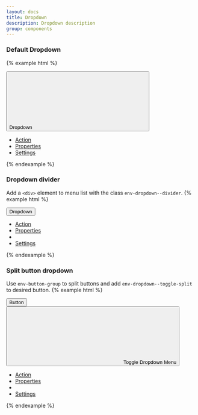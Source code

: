 ```yaml
---
layout: docs
title: Dropdown
description: Dropdown description
group: components
---
```


### Default Dropdown ###

{% example html %}

<div id="example0" class="env-dropdown">
   <button class="env-button env-button--primary env-button--large env-dropdown--toggle" aria-haspopup="true" aria-expanded="false" data-dropdown type="button" data-target="#example0">Dropdown
      <svg class="env-icon env-icon--small env-dropdown-icon">
         <use xlink:href="{{ site.baseurl }}/assets/envision/envision-icons.svg#icon-arrow-down"></use>
      </svg>
   </button>
   <ul class="env-dropdown__menu env-dropdown__menu--large">
      <li role="presentation">
         <a href="#" role="menuitem" class="env-dropdown__item">Action</a>
      </li>
      <li role="presentation">
         <a href="#" role="menuitem" class="env-dropdown__item">Properties</a>
      </li>
      <li role="presentation">
         <a href="#" role="menuitem" class="env-dropdown__item">Settings</a>
      </li>
   </ul>
</div>

{% endexample %}

### Dropdown divider ###
Add a `<div>` element to menu list with the class `env-dropdown--divider`.
{% example html %}

<div id="example1" class="env-dropdown">
   <button class="env-button env-button--large env-dropdown--toggle" aria-haspopup="true" aria-expanded="false" data-dropdown type="button" data-target="#example1">Dropdown</button>
   <ul class="env-dropdown__menu env-dropdown__menu--large">
      <li role="presentation">
         <a href="#" role="menuitem" class="env-dropdown__item">Action</a>
      </li>
      <li role="presentation">
         <a href="#" role="menuitem" class="env-dropdown__item">Properties</a>
      </li>
      <li class="env-dropdown--divider" role="separator"></li>
      <li role="presentation">
         <a href="#" role="menuitem" class="env-dropdown__item">Settings</a>
      </li>
   </ul>
</div>

{% endexample %}

### Split button dropdown ###
Use `env-button-group` to split buttons and add `env-dropdown--toggle-split` to desired button.
{% example html %}
<div id="example2" class="env-dropdown env-button-group env_list__item" role="group">
   <button class="env-button env-button--primary" type="button">Button</button>
   <button class="env-button env-button--primary env-dropdown--toggle env-dropdown--toggle-split" type="button" data-dropdown
      aria-haspopup="true" aria-expanded="false" data-target="#example2">
      <svg class="env-icon env-dropdown-icon">
         <use xlink:href="/assets/envision/envision-icons.svg#icon-arrow-down"></use>
      </svg>
      <span class="env-assistive-text">Toggle Dropdown Menu</span>
   </button>
   <ul class="env-dropdown__menu">
      <li role="presentation">
         <a href="#" role="menuitem" class="env-dropdown__item">Action</a>
      </li>
      <li role="presentation">
         <a href="#" role="menuitem" class="env-dropdown__item">Properties</a>
      </li>
      <li class="env-dropdown--divider" role="separator"></li>
      <li role="presentation">
         <a href="#" role="menuitem" class="env-dropdown__item">Settings</a>
      </li>
   </ul>
</div>

{% endexample %}
